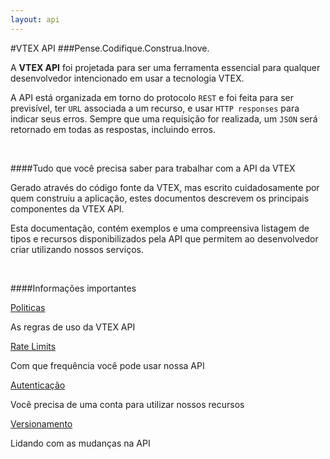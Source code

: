 ```yaml
---
layout: api
---
```

#VTEX API
###Pense.Codifique.Construa.Inove.

A **VTEX API** foi projetada para ser uma ferramenta essencial para qualquer desenvolvedor intencionado em usar a tecnologia VTEX.

A API está organizada em torno do protocolo `REST` e foi feita para ser previsível, ter `URL` associada a um recurso, e usar `HTTP responses` para indicar seus erros. Sempre que uma requisição for realizada, um `JSON` será retornado em todas as respostas, incluindo erros.


<br>

####Tudo que você precisa saber para trabalhar com a API da VTEX

Gerado através do código fonte da VTEX, mas escrito cuidadosamente por quem construiu a aplicação, estes documentos descrevem os principais componentes da VTEX API.

Esta documentação, contém exemplos e uma compreensiva listagem de tipos e recursos disponibilizados pela API que permitem ao desenvolvedor criar utilizando nossos serviços.

<br>

####Informações importantes

[Politicas](#)

As regras de uso da VTEX API

[Rate Limits](#)

Com que frequência você pode usar nossa API

[Autenticação](#)

Você precisa de uma conta para utilizar nossos recursos

[Versionamento](#)

Lidando com as mudanças na API


